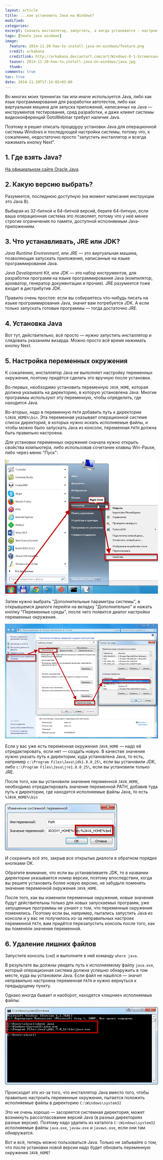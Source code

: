 ```yaml
---
layout: article
title: ...как установить Java на Windows?
modified:
categories: 
excerpt: Скачать инсталлятор, запустить, а когда установится - настроить переменные окружения и удалить лишние исполняемые файлы.
tags: [howto java windows]
image:
  feature: 2014-11-20-how-to-install-java-on-windows/feature.png
  credit: arkabana
  creditlink: http://arkabana.deviantart.com/art/Windows-8-1-Screensaver-413871909
  teaser: 2014-11-20-how-to-install-java-on-windows/java.jpg
  thumb:
comments: true
toc: true
date: 2014-11-20T17:14:02+03:00
---
```

Во многих моих тренингах так или иначе используется Java, либо как язык программирования для разработки автотестов, либо как виртуальная машина для запуска приложений, написанных на Java — инструментов тестирования, сред разработки, и даже клиент системы видеоконференций GotoWebinar требует наличия Java.

Поэтому я решил описать процедуру установки Java для операционной системы Windows и последующей настройки системы, потому что, к сожалению, недостаточно просто "запустить инсталлятор и всегда нажимать кнопку Next".

## 1. Где взять Java?

[На официальном сайте Oracle Java](http://www.oracle.com/technetwork/java/javase/downloads/index.html).

## 2. Какую версию выбрать?

Разумеется, последнюю доступную (на момент написания инструкции это Java 8).

Выбирая из 32-битной и 64-битной версий, берите 64-битную, если ваша операционная система это позволяет, потому что у неё менее строгие ограничения по памяти, доступной исполняемым Java-приложениям.

## 3. Что устанавливать, JRE или JDK?

_Java Runtime Environment_, или JRE — это виртуальная машина, позволяющая запускать приложения, написанные на языке программирования Java.

_Java Development Kit_, или JDK — это набор инструментов, для разработки программ на языке программирования Java (компилятор, архиватор, генератор документации и прочие). JRE разумеется тоже входит в дистрибутив JDK.

Правило очень простое: если вы собираетесь что-нибудь писать на языке программирования Java, значит вам потребуется JDK. А если только запускать готовые программы — тогда достаточно JRE.

## 4. Установка Java

Вот тут, действительно, всё просто — нужно запустить инсталлятор и следовать указаниям визарда. Можно просто всё время нажимать кнопку Next.

## 5. Настройка переменных окружения

К сожалению, инсталлятор Java не выполняет настройку переменных окружения, поэтому придётся сделать это вручную после установки.

Во-первых, необходимо установить переменную `JAVA_HOME`, которая должна указывать на директорию, в которую установлена Java. Многие программы используют эту переменную, чтобы определить, где находится Java.

Во-вторых, надо в переменную `PATH` добавить путь к директории `%JAVA_HOME%\bin`. Эта переменная указывает операционной системе список директорий, в которых нужно искать исполняемые файлы, и чтобы можно было запускать Java из консоли, переменная `PATH` должна быть правильно настроена.

Для установки переменных окружения сначала нужно открыть свойства компьютера, либо использовав сочетание клавиш Win-Pause, либо через меню "Пуск":

![](/images/2014-11-20-how-to-install-java-on-windows/properties.png)

Затем нужно выбрать "Дополнительные параметры системы", в открывшемся диалоге перейти на вкладку "Дополнительно" и нажать кнопку "Переменные среды", после чего появится диалог настройки переменных окружения.

![](/images/2014-11-20-how-to-install-java-on-windows/environment.png)

Если у вас уже есть переменная окружения `JAVA_HOME` — надо её отредактировать, если нет — создать новую. В качестве значения нужно указать путь к директории, куда установлена Java, то есть, например `c:\Program Files\Java\jdk1.8.0_25\`, если вы установили JDK, либо `c:\Program Files\Java\jre1.8.0_25\`, если вы установили только JRE.

После того, как вы установили значение переменной `JAVA_HOME`, необходимо отредактировать значение переменной PATH, добавив туда путь к директории, где находятся исполняемые файлы Java, то есть `%JAVA_HOME%\bin`

![](/images/2014-11-20-how-to-install-java-on-windows/path.png)

И сохранить всё это, закрыв все открытые диалоги в обратном порядке кнопками OK.

Обратите внимание, что если вы устанавливаете JDK, то в названии директории указывается номер версии, поэтому впоследствии, когда вы решите установить более новую версию, не забудьте поменять значение переменной окружения `JAVA_HOME`.

После того, как вы изменили переменные окружения, новые значения будут действительны только для новых запускаемых программ, уже запущенные программы не узнают о том, что переменные окружения поменялись. Поэтому если вы, например, пытались запустить Java из консоли и у вас не получилось из-за неправильных настроек переменной `PATH`, вам придётся перезапустить консоль после того, как вы поменяли значение переменной.

## 6. Удаление лишних файлов

Запустите консоль (`cmd`) и выполните в ней команду `where java`.

В результате вы должны увидеть путь к исполняемому файлу `java.exe`, который операционная система должна успешно обнаружить в том месте, куда вы установили Java. Если файл не нашёлся — значит неправильно настроена переменная `PATH` и нужно вернуться к предыдущему пункту.

Однако иногда бывает и наоборот, находятся «лишние» исполняемые файлы:

![](/images/2014-11-20-how-to-install-java-on-windows/terminal.png)

Происходит это из-за того, что инсталлятор Java вместо того, чтобы правильно настроить переменные окружения, пытается положить исполняемые файлы в директорию `C:\Windows\system32`

Это не очень хорошо — засоряется системная директория, может возникнуть рассогласование версий Java (в разных директориях разные версии). Поэтому надо удалить из каталога `C:\Windows\system32` исполняемые файлы `java.exe`, `javaw.exe` и `javaws.exe`, если они там обнаружатся.

Вот и всё, теперь можно пользоваться Java. Только не забывайте о том, что после установки новой версии надо будет обновить переменную окружения `JAVA_HOME`!
